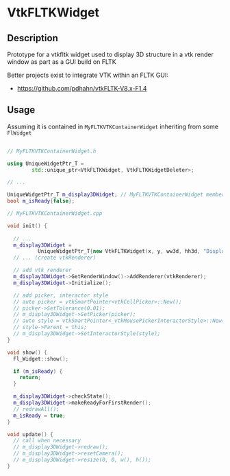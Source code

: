 # VtkFLTKWidget

## Description

Prototype for a vtkfltk widget used to display 3D structure in a vtk render
window as part as a GUI build on FLTK

Better projects exist to integrate VTK within an FLTK GUI:

* <https://github.com/pdhahn/vtkFLTK-V8.x-F1.4>

## Usage

Assuming it is contained in `MyFLTKVTKContainerWidget` inheriting from
some `FlWidget`

```cpp

// MyFLTKVTKContainerWidget.h

using UniqueWidgetPtr_T =
        std::unique_ptr<VtkFLTKWidget, VtkFLTKWidgetDeleter>;

// ...

UniqueWidgetPtr_T m_display3DWidget; // MyFLTKVTKContainerWidget member
bool m_isReady{false};

// MyFLTKVTKContainerWidget.cpp

void init() {
  
  // ...
  m_display3DWidget =
          UniqueWidgetPtr_T{new VtkFLTKWidget(x, y, ww3d, hh3d, "Display 3d")};
  // ... (create vtkRenderer)

  // add vtk renderer
  m_display3DWidget->GetRenderWindow()->AddRenderer(vtkRenderer);
  m_display3DWidget->Initialize();

  // add picker, interactor style
  // auto picker = vtkSmartPointer<vtkCellPicker>::New();
  // picker->SetTolerance(0.01);
  // m_display3DWidget->SetPicker(picker);
  // auto style = vtkSmartPointer<_vtkMousePickerInteractorStyle>::New();
  // style->Parent = this;
  // m_display3DWidget->SetInteractorStyle(style);
}

void show() {
  Fl_Widget::show();

  if (m_isReady) {
    return;
  }

  m_display3DWidget->checkState();
  m_display3DWidget->makeReadyForFirstRender();
  // redrawAll();
  m_isReady = true;
}

void update() {
  // call when necessary
  // m_display3DWidget->redraw();
  // m_display3DWidget->resetCamera();
  // m_display3DWidget->resize(0, 0, w(), h());
}
```
